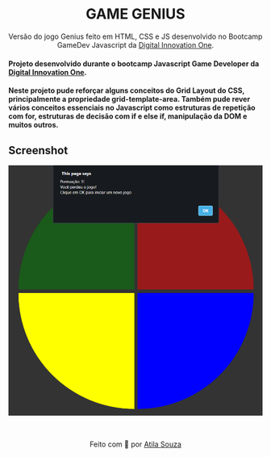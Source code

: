 <h1 align="center">GAME GENIUS</h1>
<p align="center">Versão do jogo Genius feito em HTML, CSS e JS desenvolvido no Bootcamp GameDev Javascript da <a href="https://digitalinnovation.one">Digital Innovation One</a>.</p>
<h4>Projeto desenvolvido durante o bootcamp Javascript Game Developer da <a href="https://digitalinnovation.one">Digital Innovation One</a>.</h4>
<h4>Neste projeto pude reforçar alguns conceitos do Grid Layout do CSS, principalmente a propriedade grid-template-area. Também pude rever vários conceitos essenciais no Javascript como estruturas de repetição com for, estruturas de decisão com if e else if, manipulação da DOM e muitos outros.</h4>
<h2>Screenshot</h2>
<p align="center">
   <img src="https://github.com/atilapms/game-genius/blob/master/screenshot.PNG" width="700"/>
</p>

<br>

<p align="center">
  Feito com 🖤 por <a href="https://www.linkedin.com/in/atilapms/">Atila Souza</a>
</p>
